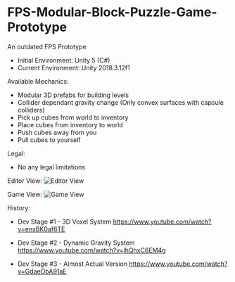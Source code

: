 # FPS-Modular-Block-Puzzle-Game-Prototype
An outdated FPS Prototype
- Initial Environment: Unity 5 (C#)
- Current Environment: Unity 2018.3.12f1

Available Mechanics:
- Modular 3D prefabs for building levels
- Collider dependant gravity change (Only convex surfaces with capsule colliders)
- Pick up cubes from world to inventory
- Place cubes from inventory to world
- Push cubes away from you
- Pull cubes to yourself

Legal:
- No any legal limitations

Editor View:
![Editor View](https://i.ibb.co/1MPfd8D/03-C37-C21-444-A-4821-A1-AB-A73144-C26495-png.jpg)

Game View:
![Game View](https://i.ibb.co/BTfsxNk/C18442-D0-6786-4916-858-D-562-B0-B64-F007-png.jpg)

History:
- Dev Stage #1 - 3D Voxel System
https://www.youtube.com/watch?v=enxBK0af6TE

- Dev Stage #2 - Dynamic Gravity System
https://www.youtube.com/watch?v=lhQhxC6EM4g

- Dev Stage #3 - Almost Actual Version
https://www.youtube.com/watch?v=GdaeObA91aE
